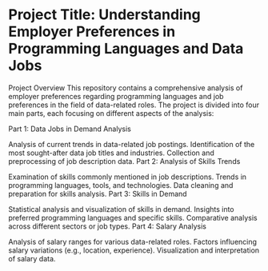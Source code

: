 # Project Title: Understanding Employer Preferences in Programming Languages and Data Jobs
Project Overview
This repository contains a comprehensive analysis of employer preferences regarding programming languages and job preferences in the field of data-related roles. The project is divided into four main parts, each focusing on different aspects of the analysis:

Part 1: Data Jobs in Demand Analysis

Analysis of current trends in data-related job postings.
Identification of the most sought-after data job titles and industries.
Collection and preprocessing of job description data.
Part 2: Analysis of Skills Trends

Examination of skills commonly mentioned in job descriptions.
Trends in programming languages, tools, and technologies.
Data cleaning and preparation for skills analysis.
Part 3: Skills in Demand

Statistical analysis and visualization of skills in demand.
Insights into preferred programming languages and specific skills.
Comparative analysis across different sectors or job types.
Part 4: Salary Analysis

Analysis of salary ranges for various data-related roles.
Factors influencing salary variations (e.g., location, experience).
Visualization and interpretation of salary data.
